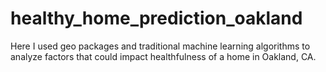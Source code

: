 # healthy_home_prediction_oakland
Here I used geo packages and traditional machine learning algorithms to analyze factors that could impact healthfulness of a home in Oakland, CA.
